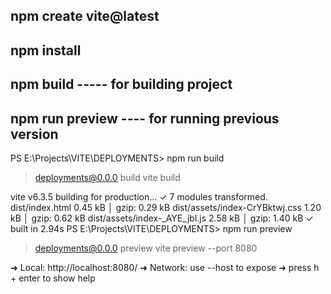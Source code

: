 ## npm create vite@latest
## npm install

## npm build ----- for building project
## npm run preview ---- for running previous version

PS E:\Projects\VITE\DEPLOYMENTS> npm run build

> deployments@0.0.0 build
> vite build

vite v6.3.5 building for production...
✓ 7 modules transformed.
dist/index.html                 0.45 kB │ gzip: 0.29 kB
dist/assets/index-CrYBktwj.css  1.20 kB │ gzip: 0.62 kB
dist/assets/index-_AYE_jbl.js   2.58 kB │ gzip: 1.40 kB
✓ built in 2.94s
PS E:\Projects\VITE\DEPLOYMENTS> npm run preview

> deployments@0.0.0 preview
> vite preview --port 8080

  ➜  Local:   http://localhost:8080/
  ➜  Network: use --host to expose
  ➜  press h + enter to show help
